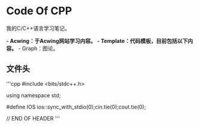 # Code Of CPP

我的C/C++语言学习笔记。

**- Acwing：于Acwing网站学习内容。**
**- Template：代码模板，目前包括以下内容。**
	- Graph：图论。

## 文件头
'''cpp
#include <bits/stdc++.h>

using namespace std;

#define IOS ios::sync_with_stdio(0);cin.tie(0);cout.tie(0);

// END OF HEADER
'''
